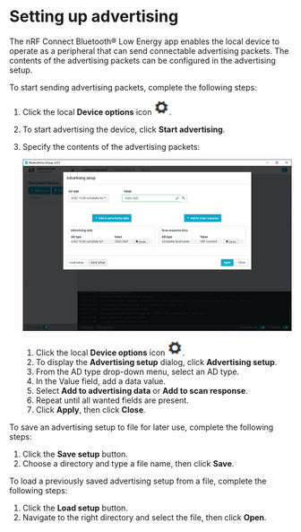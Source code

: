 # Setting up advertising

The nRF Connect Bluetooth® Low Energy app enables the local device to operate as a peripheral that can send connectable advertising packets. The contents of the advertising packets can be configured in the advertising setup.

To start sending advertising packets, complete the following steps:

1. Click the local **Device options** icon ![Device options icon](./screenshots/cog.png).
2. To start advertising the device, click **Start advertising**.
3. Specify the contents of the advertising packets:

     ![Advertising setup](./screenshots/nRF_connect_advertising_setup.png "Advertising setup")

     1. Click the local **Device options** icon ![Device options icon](./screenshots/cog.png).
     2. To display the **Advertising setup** dialog, click **Advertising setup**.
     3. From the AD type drop-down menu, select an AD type.
     4. In the Value field, add a data value.
     5. Select **Add to advertising data** or **Add to scan response**.
     6. Repeat until all wanted fields are present.
     7. Click **Apply**, then click **Close**.

To save an advertising setup to file for later use, complete the following steps:

1. Click the **Save setup** button.
2. Choose a directory and type a file name, then click **Save**.

To load a previously saved advertising setup from a file, complete the following steps:

1. Click the **Load setup** button.
2. Navigate to the right directory and select the file, then click **Open**.